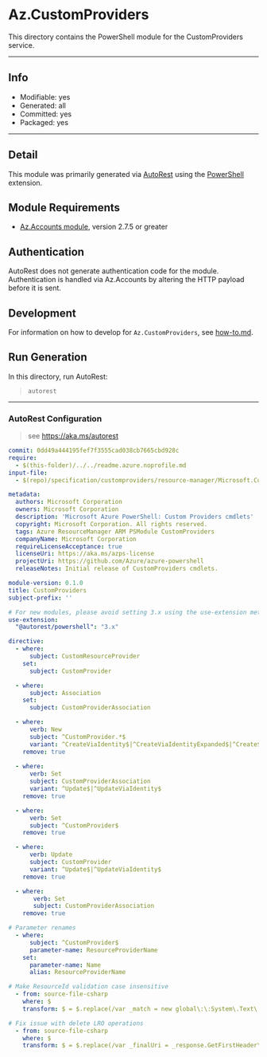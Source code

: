 <!-- region Generated -->
# Az.CustomProviders
This directory contains the PowerShell module for the CustomProviders service.

---
## Info
- Modifiable: yes
- Generated: all
- Committed: yes
- Packaged: yes

---
## Detail
This module was primarily generated via [AutoRest](https://github.com/Azure/autorest) using the [PowerShell](https://github.com/Azure/autorest.powershell) extension.

## Module Requirements
- [Az.Accounts module](https://www.powershellgallery.com/packages/Az.Accounts/), version 2.7.5 or greater

## Authentication
AutoRest does not generate authentication code for the module. Authentication is handled via Az.Accounts by altering the HTTP payload before it is sent.

## Development
For information on how to develop for `Az.CustomProviders`, see [how-to.md](how-to.md).
<!-- endregion -->

## Run Generation
In this directory, run AutoRest:
> `autorest`

---
### AutoRest Configuration
> see https://aka.ms/autorest

``` yaml
commit: 0dd49a444195fef7f3555cad038cb7665cbd928c
require:
  - $(this-folder)/../../readme.azure.noprofile.md
input-file:
  - $(repo)/specification/customproviders/resource-manager/Microsoft.CustomProviders/preview/2018-09-01-preview/customproviders.json

metadata:
  authors: Microsoft Corporation
  owners: Microsoft Corporation
  description: 'Microsoft Azure PowerShell: Custom Providers cmdlets'
  copyright: Microsoft Corporation. All rights reserved.
  tags: Azure ResourceManager ARM PSModule CustomProviders
  companyName: Microsoft Corporation
  requireLicenseAcceptance: true
  licenseUri: https://aka.ms/azps-license
  projectUri: https://github.com/Azure/azure-powershell
  releaseNotes: Initial release of CustomProviders cmdlets.

module-version: 0.1.0
title: CustomProviders
subject-prefix: ''

# For new modules, please avoid setting 3.x using the use-extension method and instead, use 4.x as the default option
use-extension:
  "@autorest/powershell": "3.x"

directive:
  - where:
      subject: CustomResourceProvider
    set:
      subject: CustomProvider

  - where:
      subject: Association
    set:
      subject: CustomProviderAssociation

  - where: 
      verb: New
      subject: ^CustomProvider.*$
      variant: ^CreateViaIdentity$|^CreateViaIdentityExpanded$|^Create$
    remove: true
  
  - where:
      verb: Set
      subject: CustomProviderAssociation
      variant: ^Update$|^UpdateViaIdentity$
    remove: true

  - where:
      verb: Set
      subject: ^CustomProvider$
    remove: true

  - where:
      verb: Update
      subject: CustomProvider
      variant: ^Update$|^UpdateViaIdentity$
    remove: true

  - where:
       verb: Set
       subject: CustomProviderAssociation
    remove: true

# Parameter renames
  - where: 
      subject: ^CustomProvider$
      parameter-name: ResourceProviderName
    set:
      parameter-name: Name
      alias: ResourceProviderName

# Make ResourceId validation case insensitive
  - from: source-file-csharp
    where: $
    transform: $ = $.replace(/var _match = new global\:\:System\.Text\.RegularExpressions\.Regex\(\"([^\"]+)\"\).Match\(viaIdentity\);/g, 'var _match = new global\:\:System.Text.RegularExpressions.Regex\(\"$1\", global\:\:System\.Text\.RegularExpressions\.RegexOptions\.IgnoreCase\).Match\(viaIdentity\);');

# Fix issue with delete LRO operations
  - from: source-file-csharp
    where: $
    transform: $ = $.replace(/var _finalUri = _response.GetFirstHeader\(\@\"Location\"\);/g, 'var _finalUri = \"\";');

```
